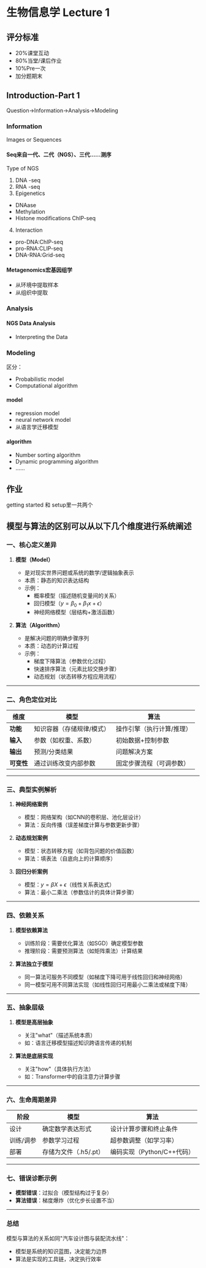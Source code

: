# 生物信息学 Lecture 1
## 评分标准
- 20%课堂互动
- 80%当堂/课后作业
- 10%Pre一次
- 加分题期末

## Introduction-Part 1
Question->Information->Analysis->Modeling
### Information
Images or Sequences
#### Seq来自一代、二代（NGS）、三代……测序
Type of NGS
1. DNA -seq
2. RNA -seq
3. Epigenetics
  - DNAase
  - Methylation
  - Histone modifications ChIP-seq
4. Interaction
  - pro-DNA:ChIP-seq
  - pro-RNA:CLIP-seq
  - DNA-RNA:Grid-seq

#### Metagenomics宏基因组学
- 从环境中提取样本
- 从组织中提取

### Analysis
#### NGS Data Analysis
- Interpreting the  Data

### Modeling
区分：
- Probabilistic model
- Computational algorithm
#### model
- regression model
- neural network model
- 从语言学迁移模型
#### algorithm
- Number sorting algorithm
- Dynamic programming algorithm
- ……

## 作业
getting started 和 setup里一共两个


## 模型与算法的区别可以从以下几个维度进行系统阐述
### 一、核心定义差异

1. **模型（Model）**  
   - 是对现实世界问题或系统的数学/逻辑抽象表示  
   - 本质：静态的知识表达结构  
   - 示例：  
     - 概率模型（描述随机变量间的关系）  
     - 回归模型（$y=\beta_0+\beta_1x+\epsilon$）  
     - 神经网络模型（层结构+激活函数）

2. **算法（Algorithm）**  
   - 是解决问题的明确步骤序列  
   - 本质：动态的计算过程  
   - 示例：  
     - 梯度下降算法（参数优化过程）  
     - 快速排序算法（元素比较交换步骤）  
     - 动态规划（状态转移方程应用流程）

---

### 二、角色定位对比

| 维度        | 模型                          | 算法                          |
|-------------|-----------------------------|-----------------------------|
| **功能**    | 知识容器（存储规律/模式）         | 操作引擎（执行计算/推理）         |
| **输入**    | 参数（如权重、系数）              | 初始数据+控制参数              |
| **输出**    | 预测/分类结果                  | 问题解决方案                  |
| **可变性**  | 通过训练改变内部参数             | 固定步骤流程（可调参数）        |

---

### 三、典型实例解析

1. **神经网络案例**  
   - 模型：网络架构（如CNN的卷积层、池化层设计）  
   - 算法：反向传播（误差梯度计算与参数更新步骤）

2. **动态规划案例**  
   - 模型：状态转移方程（如背包问题的价值函数）  
   - 算法：填表法（自底向上的计算顺序）

3. **回归分析案例**  
   - 模型：$y = \beta X + \epsilon$（线性关系表达式）  
   - 算法：最小二乘法（参数估计的具体计算步骤）

---

### 四、依赖关系

1. **模型依赖算法**  
   - 训练阶段：需要优化算法（如SGD）确定模型参数  
   - 推理阶段：需要预测算法（如矩阵乘法）计算结果

2. **算法独立于模型**  
   - 同一算法可服务不同模型（如梯度下降可用于线性回归和神经网络）  
   - 同一模型可用不同算法实现（如线性回归可用最小二乘法或梯度下降）

---

### 五、抽象层级

1. **模型是高层抽象**  
   - 关注"what"（描述系统本质）  
   - 如：语言迁移模型描述知识跨语言传递的机制

2. **算法是底层实现**  
   - 关注"how"（具体执行方法）  
   - 如：Transformer中的自注意力计算步骤

---

### 六、生命周期差异

| 阶段        | 模型                          | 算法                          |
|-------------|-----------------------------|-----------------------------|
| 设计        | 确定数学表达形式               | 设计计算步骤和终止条件         |
| 训练/调参   | 参数学习过程                  | 超参数调整（如学习率）         |
| 部署        | 存储为文件（.h5/.pt）         | 编码实现（Python/C++代码）     |

---

### 七、错误诊断示例

- **模型错误**：过拟合（模型结构过于复杂）  
- **算法错误**：梯度爆炸（优化步长设置不当）

---

### 总结

模型与算法的关系如同"汽车设计图与装配流水线"：  
- 模型是系统的知识蓝图，决定能力边界  
- 算法是实现的工具链，决定执行效率  


